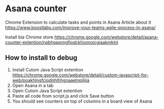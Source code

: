 # Asana counter
Chrome Extension to calculate tasks and points in Asana
Article about it https://www.boostlabs.com/improve-your-teams-agile-process-in-asana/

Install bia Chrome store
https://chrome.google.com/webstore/detail/asana-counter-extention/npbhpppmgfjodckhiomoicgjaakmklnl

## How to install to debug
1. Install Cutom Java Script extention https://chrome.google.com/webstore/detail/custom-javascript-for-web/poakhlngfciodnhlhhgnaaelnpjljija
2. Open Asana in a tab
3. Open Cutom Java Script extention
4. Paste all code from script.js and click Save button
5. You should see counters on top of columns in a board view of Asana

